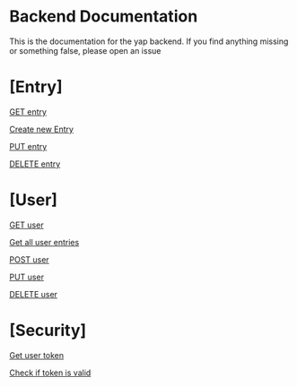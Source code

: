 # Backend Documentation

This is the documentation for the yap backend. If you find anything missing or something false, please open an issue

# [Entry]

[GET entry](entry/get-entry.md)

<!--- Commented out for now, still deciding where it should go--->
<!--- [POST entry](entry/post-entry.md) --->
[Create new Entry](boards/new-entry.md)

[PUT entry](entry/put-entry.md)

[DELETE entry](entry/remove-entry.md)

# [User]

[GET user](user/get-user.md)

[Get all user entries](user/get-all-user-entries.md)

[POST user](user/post-user.md)

[PUT user](user/put-user.md)

[DELETE user](user/remove-user.md)

# [Security]

[Get user token](security/get-new-token.md)

[Check if token is valid](security/check-valid-token.md)